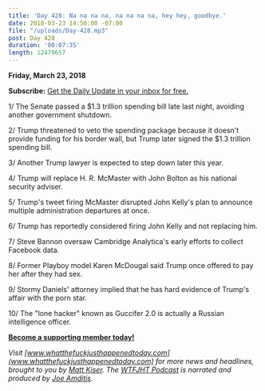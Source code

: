 ```yaml
---
title: 'Day 428: Na na na na, na na na na, hey hey, goodbye.'
date: 2018-03-23 14:50:00 -07:00
file: "/uploads/Day-428.mp3"
post: Day 428
duration: '00:07:35'
length: 12479657
---
```


**Friday, March 23, 2018**

**Subscribe:** [Get the Daily Update in your inbox for free.](https://whatthefuckjusthappenedtoday.com/subscribe/)

1/ The Senate passed a $1.3 trillion spending bill late last night, avoiding another government shutdown.

2/ Trump threatened to veto the spending package because it doesn't provide funding for his border wall, but Trump later signed the $1.3 trillion spending bill.

3/ Another Trump lawyer is expected to step down later this year.

4/ Trump will replace H. R. McMaster with John Bolton as his national security adviser.

5/ Trump's tweet firing McMaster disrupted John Kelly's plan to announce multiple administration departures at once.

6/ Trump has reportedly considered firing John Kelly and not replacing him.

7/ Steve Bannon oversaw Cambridge Analytica's early efforts to collect Facebook data.

8/ Former Playboy model Karen McDougal said Trump once offered to pay her after they had sex.

9/ Stormy Daniels' attorney implied that he has hard evidence of Trump's affair with the porn star.

10/ The "lone hacker" known as Guccifer 2.0 is actually a Russian intelligence officer.

**[Become a supporting member today!](https://whatthefuckjusthappenedtoday.com/membership/?utm_source=2017\+Donors&utm_campaign=8dccd905d9-&utm_medium=email&utm_term=0_3bd36f654c-8dccd905d9-169730397)**

*Visit [www.whatthefuckjusthappenedtoday.com](www.whatthefuckjusthappenedtoday.com) for more news and headlines, brought to you by [Matt Kiser](https://twitter.com/Matt_Kiser). The [WTFJHT Podcast](https://whatthefuckjusthappenedtoday.com/podcasts/) is narrated and produced by [Joe Amditis](https://twitter.com/jsamditis).*